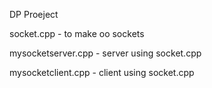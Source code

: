 DP Proeject

socket.cpp - to make oo sockets

mysocketserver.cpp - server using socket.cpp

mysocketclient.cpp - client using socket.cpp
